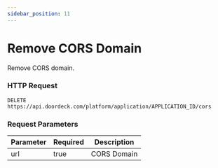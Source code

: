 ```yaml
---
sidebar_position: 11
---
```


# Remove CORS Domain

Remove CORS domain.

### HTTP Request

`DELETE https://api.doordeck.com/platform/application/APPLICATION_ID/cors`

### Request Parameters

| Parameter | Required | Description |
|-----------|----------|-------------|
| url       | true     | CORS Domain |
